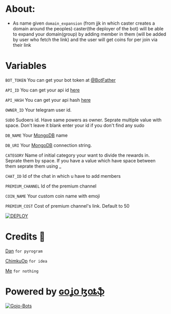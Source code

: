 # About:
* As name given `domain_expansion` (from jjk in which caster creates a domain around the peoples) caster(the deployer of the bot) will be able to expand your domain(group) by adding member in them (will be added by user who fetch the link) and the user will get coins for per join via their link



# Variables
`BOT_TOKEN` You can get your bot token at [@BotFather](https://t.me/BotFather)

`API_ID` You can get your api id [here](my.telegram.org)

`API_HASH` You can get your api hash [here](my.telegram.org)

`OWNER_ID` Your telegram user id.

`SUDO` Sudoers id. Have same powers as owner. Seprate multiple value with space. Don't leave it blank enter your id if you don't find any sudo

`DB_NAME` Your [MongoDB](https://www.mongodb.com/) name

`DB_URI` Your [MongoDB](https://www.mongodb.com/) connection string.

`CATEGORY` Name of initial category your want to divide the rewards in. Seprate them by space. If you have a value which have space between them seprate them using _

`CHAT_ID` Id of the chat in which u have to add members

`PREMIUM_CHANNEL` Id of the premium channel

`COIN_NAME` Your custom coin name with emoji

`PREMIUM_COST` Cost of premium channel's link. Default to 50

[![DEPLOY](https://www.herokucdn.com/deploy/button.svg)](https://heroku.com/deploy?template=https://github.com/Gojo-Bots/domain_expansion/tree/main)

# Credits 💫
[Dan](https://github.com/delivrance) `for pyrogram`

[ChimkuOp](https://github.com/ChimkuOp) `for idea`

[Me](https://github.com/iamgojoof6eyes) `for nothing`


# Powered by [ɢօʝօ ɮօȶֆ](https://github.com/Gojo-Bots)
[![Gojo-Bots](https://avatarfiles.alphacoders.com/339/339922.jpg)](https://github.com/Gojo-Bots)
